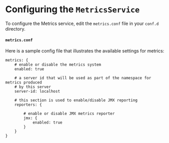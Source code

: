 # Configuring the `MetricsService`

To configure the Metrics service, edit the `metrics.conf` file in your
`conf.d` directory.

#### `metrics.conf`

Here is a sample config file that illustrates the available settings for metrics:

```
metrics: {
    # enable or disable the metrics system
    enabled: true

    # a server id that will be used as part of the namespace for metrics produced
    # by this server
    server-id: localhost

    # this section is used to enable/disable JMX reporting
    reporters: {

        # enable or disable JMX metrics reporter
        jmx: {
            enabled: true
        }
    }
}
```
